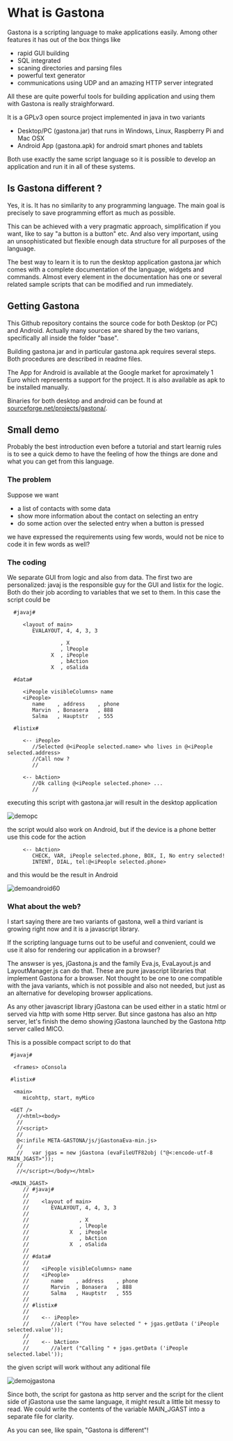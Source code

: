 #  What is Gastona

Gastona is a scripting language to make applications easily. Among other
features it has out of the box things like 

- rapid GUI building
- SQL integrated
- scaning directories and parsing files
- powerful text generator
- communications using UDP and an amazing HTTP server integrated

All these are quite powerful tools for building application and using
them with Gastona is really straighforward.

It is a GPLv3 open source project implemented in java in two variants
   
- Desktop/PC (gastona.jar) that runs in Windows, Linux, Raspberry Pi and Mac OSX
- Android App (gastona.apk) for android smart phones and tablets

Both use exactly the same script language so it is possible to develop an
application and run it in all of these systems.

## Is Gastona different ?

Yes, it is. It has no similarity to any programming language. The main goal
is precisely to save programming effort as much as possible. 

This can be achieved with a very pragmatic approach, simplification if you want, 
like to say "a button is a button" etc. And also very important, using an unsophisticated
but flexible enough data structure for all purposes of the language.

The best way to learn it is to run the desktop application gastona.jar which comes with
a complete documentation of the language, widgets and commands. Almost every element in the
documentation has one or several related sample scripts that can be modified and run immediately.

## Getting Gastona

This Github repository contains the source code for both Desktop (or PC) and Android. Actually many
sources are shared by the two varians, specifically all inside the folder "base".

Building gastona.jar and in particular gastona.apk requires several steps. Both procedures are described
in readme files.

The App for Android is available at the Google market for aproximately 1 Euro which represents
a support for the project. It is also available as apk to be installed manually.

Binaries for both desktop and android can be found at 
<a href="https://sourceforge.net/projects/gastona/files/Gastona%20v1.10/">sourceforge.net/projects/gastona/</a>.

## Small demo

Probably the best introduction even before a tutorial and start learnig rules is to see 
a quick demo to have the feeling of how the things are done and what you can get from this language.

### The problem

Suppose we want 

- a list of contacts with some data
- show more information about the contact on selecting an entry 
- do some action over the selected entry when a button is pressed

we have expressed the requirements using few words, would not be nice to
code it in few words as well?

### The coding

We separate GUI from logic and also from data. The first two are personalized: javaj is the
responsible guy for the GUI and listix for the logic. Both do their job acording to variables
that we set to them. In this case the script could be

      #javaj#
         
         <layout of main>
            EVALAYOUT, 4, 4, 3, 3
               
                     , X
                     , lPeople
                  X  , iPeople
                     , bAction
                  X  , oSalida

      #data#
      
         <iPeople visibleColumns> name
         <iPeople>
            name    , address    , phone
            Marvin  , Bonasera   , 888
            Salma   , Hauptstr   , 555

      #listix#
      
         <-- iPeople>   
            //Selected @<iPeople selected.name> who lives in @<iPeople selected.address>
            //Call now ?
            //

         <-- bAction>
            //Ok calling @<iPeople selected.phone> ...
            //

   
executing this script with gastona.jar will result in the desktop application

![demopc](https://cloud.githubusercontent.com/assets/12417703/18233823/7d653f90-72f2-11e6-848e-6eb8acfff821.png)

the script would also work on Android, but if the device is a phone better use
this code for the action

         <-- bAction>
            CHECK, VAR, iPeople selected.phone, BOX, I, No entry selected!
            INTENT, DIAL, tel:@<iPeople selected.phone>

and this would be the result in Android

![demoandroid60](https://cloud.githubusercontent.com/assets/12417703/18233855/a94f8786-72f3-11e6-802c-0f980d8fb96e.png)

### What about the web?

I start saying there are two variants of gastona, well a third variant is growing right now
and it is a javascript library.

If the scripting language turns out to be useful and convenient, could we use it also 
for rendering our application in a browser?

The answser is yes,  jGastona.js and the family Eva.js, EvaLayout.js and LayoutManager.js can do that. These are
pure javascript libraries that implement Gastona for a browser. Not thought to be one to one 
compatible with the java variants, which is not possible and also not needed, but just as
an alternative for developing browser applications.

As any other javascript library jGastona can be used either in a static html 
or served via http with some Http server. But since gastona has also an http server, let's finish 
the demo showing jGastona launched by the Gastona http server called MICO.

This is a possible compact script to do that

     #javaj#
   
      <frames> oConsola
    
     #listix#
    
      <main>
         micohttp, start, myMico
   
     <GET />
       //<html><body>
       //
       //<script>
       //
       @<:infile META-GASTONA/js/jGastonaEva-min.js>
       //
       //   var jgas = new jGastona (evaFileUTF82obj ("@<:encode-utf-8 MAIN_JGAST>"));
       //
       //</script></body></html>

     <MAIN_JGAST>
         // #javaj#
         //    
         //    <layout of main>
         //       EVALAYOUT, 4, 4, 3, 3
         //          
         //                , X
         //                , lPeople
         //             X  , iPeople
         //                , bAction
         //             X  , oSalida
         // 
         // #data#
         // 
         //    <iPeople visibleColumns> name
         //    <iPeople>
         //       name    , address    , phone
         //       Marvin  , Bonasera   , 888
         //       Salma   , Hauptstr   , 555
         // 
         // #listix#
         // 
         //    <-- iPeople>   
         //       //alert ("You have selected " + jgas.getData ('iPeople selected.value'));
         // 
         //    <-- bAction>
         //       //alert ("Calling " + jgas.getData ('iPeople selected.label'));

the given script will work without any aditional file 

![demojgastona](https://cloud.githubusercontent.com/assets/12417703/18233827/8d05749c-72f2-11e6-9f18-baa451e913a4.PNG)

Since both, the script for gastona as http server and the script for the client side of jGastona use the same
language, it might result a little bit messy to read. We could write the contents of the variable MAIN_JGAST into a separate 
file for clarity.

As you can see, like spain, "Gastona is different"!
